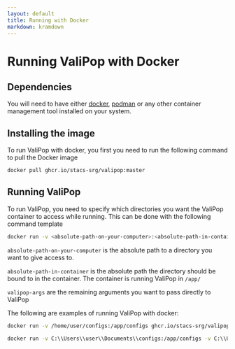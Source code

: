 ```yaml
---
layout: default
title: Running with Docker 
markdown: kramdown
---
```


# Running ValiPop with Docker

## Dependencies

You will need to have either [docker](https://www.docker.com/), [podman](https://podman.io/) or any other container management tool installed on your system.

## Installing the image

To run ValiPop with docker, you first you need to run the following command to pull the Docker image

```sh
docker pull ghcr.io/stacs-srg/valipop:master
```

## Running ValiPop

To run ValiPop, you need to specify which directories you want the ValiPop container to access while running. This can be done with the following command template

```sh
docker run -v <absolute-path-on-your-computer>:<absolute-path-in-container> ghcr.io/stacs-srg/valipop:master <valipop-args>
```

`absolute-path-on-your-computer` is the absolute path to a directory you want to give access to.

`absolute-path-in-container` is the absolute path the directory should be bound to in the container. The container is running ValiPop in `/app/`

`valipop-args` are the remaining arguments you want to pass directly to ValiPop

The following are examples of running ValiPop with docker:

```sh
docker run -v /home/user/configs:/app/configs ghcr.io/stacs-srg/valipop:master configs/config.txt
```

```sh
docker run -v C:\\Users\\user\\Documents\\configs:/app/configs -v C:\\Users\\user\\Documents\\inputs:/app/inputs ghcr.io/stacs-srg/valipop:master configs/config.txt
```
